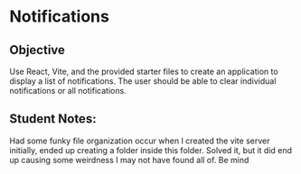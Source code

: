 # Notifications

## Objective
Use React, Vite, and the provided starter files to create an application to display a list of notifications. The user should be able to clear individual notifications or all notifications.

## Student Notes:
Had some funky file organization occur when I created the vite server initially, ended up creating a folder inside this folder. Solved it, but it did end up causing some weirdness I may not have found all of. Be mind